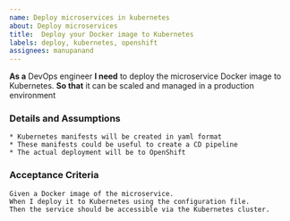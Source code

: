 ```yaml
---
name: Deploy microservices in kubernetes
about: Deploy microservices
title:  Deploy your Docker image to Kubernetes
labels: deploy, kubernetes, openshift
assignees: manupanand
---
```


**As a** DevOps engineer 
**I need** to deploy the microservice Docker image to Kubernetes.
**So that** it can be scaled and managed in a production environment
      
### Details and Assumptions
    * Kubernetes manifests will be created in yaml format
    * These manifests could be useful to create a CD pipeline
    * The actual deployment will be to OpenShift
### Acceptance Criteria     
     
    Given a Docker image of the microservice.
    When I deploy it to Kubernetes using the configuration file.  
    Then the service should be accessible via the Kubernetes cluster.